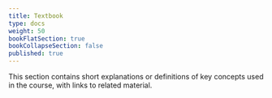 ```yaml
---
title: Textbook
type: docs
weight: 50
bookFlatSection: true
bookCollapseSection: false
published: true
---
```


This section contains short explanations or definitions of key concepts used in the course, with links to related material. 
